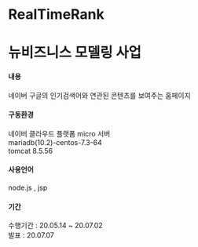 # RealTimeRank
뉴비즈니스 모델링 사업
=============

<h4>내용</h4>
네이버 구글의 인기검색어와 연관된
콘텐츠를 보여주는 홈페이지


<h4>구동환경</h4>
네이버 클라우드 플랫폼 micro 서버<br>
mariadb(10.2)-centos-7.3-64<br>
tomcat 8.5.56

<h4>사용언어</h4>
node.js , jsp 

<h4>기간</h4>
수행기간 : 20.05.14 ~ 20.07.02 <br>
발표 : 20.07.07 
